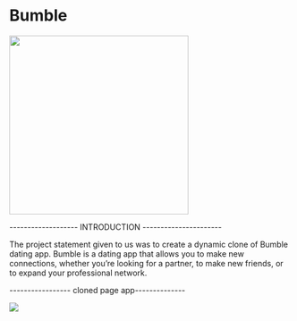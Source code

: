 # Bumble

<img src="https://sm.pcmag.com/t/pcmag_in/review/b/bumble/bumble_3afs.1920.jpg" width="320">

------------------- INTRODUCTION ----------------------

The project statement given to us was to create a dynamic clone of Bumble dating app.
Bumble is a dating app that allows you to make new connections, whether you’re looking for a partner, to make new friends, or to expand your professional network. 


----------------- cloned page app--------------

<img src="https://media.giphy.com/media/p4cpWUqELDaAlP2Ru2/giphy.gif"/>

